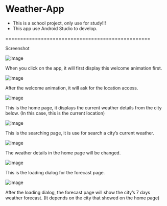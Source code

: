 # Weather-App
- This is a school project, only use for study!!!
- This app use Android Studio to develop.

=================================================

Screenshot

![image](https://user-images.githubusercontent.com/76657240/119252633-ef310380-bbdf-11eb-8c31-6ffc2bedd42b.png)

When you click on the app, it will first display this welcome animation first.

![image](https://user-images.githubusercontent.com/76657240/119252678-21426580-bbe0-11eb-860b-77b948d867af.png)

After the welcome animation, it will ask for the location access.

![image](https://user-images.githubusercontent.com/76657240/119252682-24d5ec80-bbe0-11eb-87c4-556f98bf04c4.png)

This is the home page, it displays the current weather details from the city below. (In this case, this is the current location)

![image](https://user-images.githubusercontent.com/76657240/119252686-27384680-bbe0-11eb-83ae-a6f01bf2d1f2.png)

This is the searching page, it is use for search a city’s current weather.

![image](https://user-images.githubusercontent.com/76657240/119252690-2a333700-bbe0-11eb-9e51-d47e2405f119.png)

The weather details in the home page will be changed.

![image](https://user-images.githubusercontent.com/76657240/119252692-2d2e2780-bbe0-11eb-8dd3-f3a9df21023c.png)

This is the loading dialog for the forecast page.

![image](https://user-images.githubusercontent.com/76657240/119252697-30291800-bbe0-11eb-9148-71dc4a9f1882.png)

After the loading dialog, the forecast page will show the city’s 7 days weather forecast. (It depends on the city that showed on the home page)


